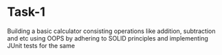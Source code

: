 # Task-1
Building a basic calculator consisting operations like addition, subtraction and etc using OOPS by adhering to SOLID principles and implementing JUnit tests for the same
